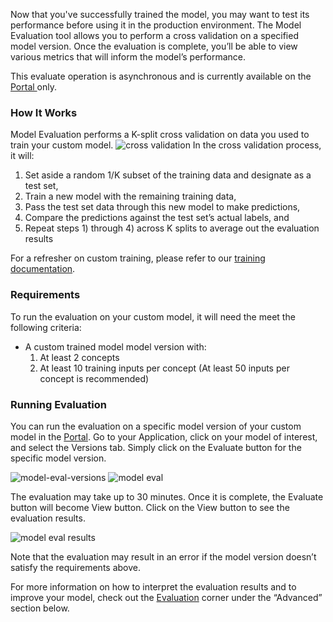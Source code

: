 Now that you've successfully trained the model, you may want to test its performance before using it in the production environment. The Model Evaluation tool allows you to perform a cross validation on a specified model version. Once the evaluation is complete, you’ll be able to view various metrics that will inform the model’s performance.  
 
This evaluate operation is asynchronous and is currently available on the <a href="https://clarifai.com/apps" target="_blank">
  Portal <span class="icon icon-link-out"></span>
</a> only. 

### How It Works
Model Evaluation performs a K-split cross validation on data you used to train your custom model. 
![cross validation](/images/eval-metrics-1.0@2x.png)
In the cross validation process, it will:
1. Set aside a random 1/K subset of the training data and designate as a test set,
2. Train a new model with the remaining training data, 
3. Pass the test set data through this new model to make predictions,
4. Compare the predictions against the test set’s actual labels, and
5. Repeat steps 1) through 4) across K splits to average out the evaluation results
 
For a refresher on custom training, please refer to our [training documentation](train.md).

### Requirements
To run the evaluation on your custom model, it will need the meet the following criteria:



- A custom trained model model version with:
  1. At least 2 concepts
  2. At least 10 training inputs per concept (At least 50 inputs per concept is recommended)

### Running Evaluation
You can run the evaluation on a specific model version of your custom model in the <a href="https://clarifai.com/apps" target="_blank">
  Portal<span class="icon icon-link-out"></span></a>. Go to your Application, click on your model of interest, and select the Versions tab. Simply click on the Evaluate button for the specific model version. 

![model-eval-versions](/images/previewui-versions-new.png)
![model eval](/images/preview-evaluate-new.png)

The evaluation may take up to 30 minutes. Once it is complete, the Evaluate button will become View button. Click on the View button to see the evaluation results.

![model eval results](/images/preview-view-new.png)

Note that the evaluation may result in an error if the model version doesn’t satisfy the requirements above.

For more information on how to interpret the evaluation results and to improve your model, check out the [Evaluation](advanced-model-eval-2.md) corner under the “Advanced” section below.

